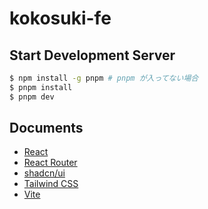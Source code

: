 # kokosuki-fe

## Start Development Server

```bash
$ npm install -g pnpm # pnpm が入ってない場合
$ pnpm install 
$ pnpm dev
```

## Documents

- [React](https://ja.react.dev/reference/react)
- [React Router](https://reactrouter.com/en/main/)
- [shadcn/ui](https://ui.shadcn.com/docs/)
- [Tailwind CSS](https://tailwindcss.com/docs/installation)
- [Vite](https://vitejs.dev/guide/)
